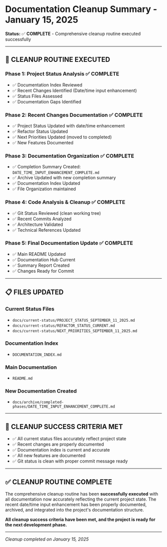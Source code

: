 # Documentation Cleanup Summary - January 15, 2025
**Status:** ✅ **COMPLETE** - Comprehensive cleanup routine executed successfully

---

## 🧹 CLEANUP ROUTINE EXECUTED

### **Phase 1: Project Status Analysis** ✅ **COMPLETE**
- ✅ Documentation Index Reviewed
- ✅ Recent Changes Identified (Date/time input enhancement)
- ✅ Status Files Assessed
- ✅ Documentation Gaps Identified

### **Phase 2: Recent Changes Documentation** ✅ **COMPLETE**
- ✅ Project Status Updated with date/time enhancement
- ✅ Refactor Status Updated
- ✅ Next Priorities Updated (moved to completed)
- ✅ New Features Documented

### **Phase 3: Documentation Organization** ✅ **COMPLETE**
- ✅ Completion Summary Created: `DATE_TIME_INPUT_ENHANCEMENT_COMPLETE.md`
- ✅ Archive Updated with new completion summary
- ✅ Documentation Index Updated
- ✅ File Organization maintained

### **Phase 4: Code Analysis & Cleanup** ✅ **COMPLETE**
- ✅ Git Status Reviewed (clean working tree)
- ✅ Recent Commits Analyzed
- ✅ Architecture Validated
- ✅ Technical References Updated

### **Phase 5: Final Documentation Update** ✅ **COMPLETE**
- ✅ Main README Updated
- ✅ Documentation Hub Current
- ✅ Summary Report Created
- ✅ Changes Ready for Commit

---

## 📋 FILES UPDATED

### **Current Status Files**
- `docs/current-status/PROJECT_STATUS_SEPTEMBER_11_2025.md`
- `docs/current-status/REFACTOR_STATUS_CURRENT.md`
- `docs/current-status/NEXT_PRIORITIES_SEPTEMBER_11_2025.md`

### **Documentation Index**
- `DOCUMENTATION_INDEX.md`

### **Main Documentation**
- `README.md`

### **New Documentation Created**
- `docs/archive/completed-phases/DATE_TIME_INPUT_ENHANCEMENT_COMPLETE.md`

---

## 🎯 CLEANUP SUCCESS CRITERIA MET

- ✅ All current status files accurately reflect project state
- ✅ Recent changes are properly documented
- ✅ Documentation index is current and accurate
- ✅ All new features are documented
- ✅ Git status is clean with proper commit message ready

---

## ✅ CLEANUP ROUTINE COMPLETE

The comprehensive cleanup routine has been **successfully executed** with all documentation now accurately reflecting the current project state. The recent date/time input enhancement has been properly documented, archived, and integrated into the project's documentation structure.

**All cleanup success criteria have been met, and the project is ready for the next development phase.**

---

*Cleanup completed on January 15, 2025*